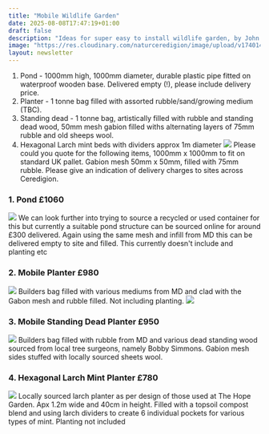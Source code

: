 ```yaml
---
title: "Mobile Wildlife Garden"
date: 2025-08-08T17:47:19+01:00
draft: false
description: "Ideas for super easy to install wildlife garden, by John Little"
image: "https://res.cloudinary.com/naturceredigion/image/upload/v1740140051/250216-john-little-mobile-pond.jpg"
layout: newsletter
---
```

1. Pond - 1000mm high, 1000mm diameter, durable plastic pipe fitted on waterproof wooden base. Delivered empty (!), please include delivery price. 
2. Planter -  1 tonne bag filled with assorted rubble/sand/growing medium (TBC). 
3. Standing dead - 1 tonne bag, artistically filled with rubble and standing dead wood, 50mm mesh gabion filled withs alternating layers of 75mm rubble and old sheeps wool.
4. Hexagonal Larch mint beds with dividers approx 1m diameter
![](https://res.cloudinary.com/naturceredigion/image/upload/v1740140049/250221-john-little-mobile-pond-forklift.jpg)
Please could you quote for the following items, 1000mm x 1000mm to fit on standard UK pallet. Gabion mesh 50mm x 50mm, filled with 75mm rubble. Please give an indication of delivery charges to sites across Ceredigion.
### 1. Pond £1060
![](https://res.cloudinary.com/naturceredigion/image/upload/v1740140051/250216-john-little-mobile-pond.jpg)
We can look further into trying to source a recycled or used container for this but currently a suitable pond structure can be sourced online for around £300 delivered. Again using the same mesh and infill from MD this can be delivered empty to site and filled. This currently doesn't include and planting etc
### 2. Mobile Planter £980
![](https://res.cloudinary.com/naturceredigion/image/upload/v1740140052/250221-john-little-mobile-planter.jpg)
Builders bag filled with various mediums from MD and clad with the Gabon mesh and rubble filled. Not including planting.
![](https://res.cloudinary.com/naturceredigion/image/upload/v1740140050/250216-john-little-mobile-planter-half-finished.jpg)
### 3. Mobile Standing Dead Planter £950
![](https://res.cloudinary.com/naturceredigion/image/upload/v1740140050/250221-john-little-mobile-standing-dead.jpg)
Builders bag filled with rubble from MD and various dead standing wood sourced from local tree surgeons, namely Bobby Simmons. Gabion mesh sides stuffed with locally sourced sheets wool.
### 4. Hexagonal Larch Mint Planter £780
![](https://res.cloudinary.com/hopegarden/image/upload/w_480/v1740236074/250221-mint-hex-beds.jpg)
Locally sourced larch planter as per design of those used at The Hope Garden. Apx 1.2m wide and 40cm in height. Filled with a topsoil compost blend and using larch dividers to create 6 individual pockets for various types of mint. Planting not included
